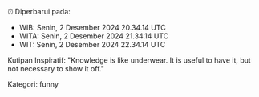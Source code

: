 ⏰ Diperbarui pada:
- WIB: Senin, 2 Desember 2024 20.34.14 UTC
- WITA: Senin, 2 Desember 2024 21.34.14 UTC
- WIT: Senin, 2 Desember 2024 22.34.14 UTC

Kutipan Inspiratif:
"Knowledge is like underwear. It is useful to have it, but not necessary to show it off."


Kategori: funny

